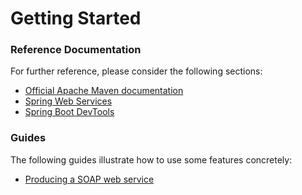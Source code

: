 # Getting Started

### Reference Documentation
For further reference, please consider the following sections:

* [Official Apache Maven documentation](https://maven.apache.org/guides/index.html)
* [Spring Web Services](https://docs.spring.io/spring-boot/docs/{bootVersion}/reference/htmlsingle/#boot-features-webservices)
* [Spring Boot DevTools](https://docs.spring.io/spring-boot/docs/{bootVersion}/reference/htmlsingle/#using-boot-devtools)

### Guides
The following guides illustrate how to use some features concretely:

* [Producing a SOAP web service](https://spring.io/guides/gs/producing-web-service/)

